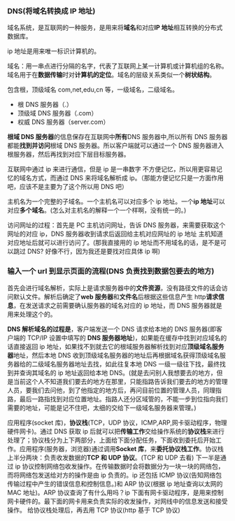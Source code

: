 ### DNS(将域名转换成 IP 地址)

域名系统，是互联网的一种服务，是用来将**域名**和对应**IP 地址**相互转换的分布式数据库。

ip 地址是用来唯一标识计算机的。

域名：用一串点进行分隔的名字，代表了互联网上某一计算机或计算机组的名称。域名用于在**数据传输**时对**计算机的定位**。域名的层级关系类似一个**树状结构**。

包含根，顶级域名 com,net,edu,cn 等，一级域名，二级域名。

- 根 DNS 服务器（.）
- 顶级域 DNS 服务器（.com）
- 权威 DNS 服务器（server.com）

**根域 DNS 服务器**的信息保存在互联网中**所有**DNS 服务器中,所以所有 DNS 服务器都能**找到并访问**根域 DNS 服务器。所以客户端就可以通过一个 DNS 服务器进入根服务器，然后再找到对应下层目标服务器。

互联网中通过 ip 来进行通信，但是 ip 是一串数字 不方便记忆，所以用更容易记忆的域名方式，而通过 DNS 来将域名解析成 ip。（那能方便记忆只是一方面作用吧，应该不是主要为了这个所以用 DNS 吧）

主机名为一个完整的子域名。一个主机名可以对应多个 ip 地址。一个**ip 地址**可以对应**多个域名**。(怎么对主机名的解释一个一个样啊，没有统一的。)

访问网址的过程：首先是 PC 主机访问网址，告诉 DNS 服务器，来需要获取这个网址的对应 ip，DNS 服务器收到请求后返回给主机对应网址的 ip 地址 主机知道对应地址后就可以进行访问了。(那我直接用的 ip 地址而不用域名的话，是不是可以跳过 DNS? 好像不行，因为我还是要找对应具体 ip 啊)

### 输入一个 url 到显示页面的流程(DNS 负责找到数据包要去的地方)

首先会进行域名解析，实际上是请求服务器中的**文件资源**，没有路径文件的话会访问默认文件。解析后确定了**web 服务器**和**文件名**后根据这些信息产生 http**请求信息**，在发送请求之前需要确认服务器的域名对应的 ip 地址，而 DNS 服务器就是用来处理这个的。

**DNS 解析域名的过程是**，客户端发送一个 DNS 请求给本地的 DNS 服务器(即客户端的 TCP/IP 设置中填写的 **DNS 服务器地址**)，如果能在缓存中找到对应域名的话直接返回 ip 地址，如果找不到就去它的根域服务器解析找到对应**顶级域名服务器**地址，然后本地 DNS 收到顶级域名服务器的地址后再根据域名获得顶级域名服务器给的二级域名服务器地址去找，如此往复本地 DNS 一级一级往下找，最终找到并查询其域名的 ip 地址返回给本地 DNS。(就是去问别人我想要去的地方，但是当前这个人不知道我们要去的地方在那里，只能指路告诉我们要去的地方的管理人员，要我们去问他，到了他指定的地方后，再问目前位置的管理人员，同理指路，最后一路指找到对应位置地址。指路人还分区域管的，不能一步到位指向我们需要的地址，可能是记不住吧，太细的交给下一级域名服务器来管理。)

应用程序(socket 库)，**协议栈**(TCP，UDP 协议，ICMP,ARP,网卡驱动程序，物理硬件网卡)。通过 DNS 获取 ip 后就可以把**传输工作**交给操作系统的**协议栈**来进行处理了；协议栈分为上下两部分，上面给下面分配任务，下面收到委托后开始工作。应用程序(服务器，浏览器)通过调用**Socket 库**，来**委托协议栈工作**。协议栈上半分两块：负责收发数据的**TCP 和 UDP 协议**。(TCP 和 UDP 去看) 下一半是通过 ip 协议控制网络包收发操作。在传输数据时会将数据分为一块一块的网络包，而将网络包发送给对方的操作是由 ip 负责的。ip 还包括 ICMP 协议(告知网络包传输过程中产生的错误信息和控制信息。)和 ARP 协议(根据 ip 地址查询以太网的 MAC 地址)。ARP 协议查询了有什么用吗？ip 下面有网卡驱动程序，是用来控制网卡硬件的。最下面的网卡用来负责实际的收发操作，对网线中的信息发送和接受操作。
给协议栈处理后，再去用 TCP 协议(http 基于 TCP 协议)
